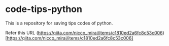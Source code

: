 # code-tips-python
This is a repository for saving tips codes of python.

Refer this URL (https://qiita.com/nicco_mirai/items/c1810ed2a6fc8c53c006)[https://qiita.com/nicco_mirai/items/c1810ed2a6fc8c53c006]
